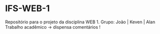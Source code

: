 # IFS-WEB-1
Repositório para o projeto da disciplina WEB 1. Grupo: João | Keven | Alan
Trabalho acadêmico -> dispensa comentários !
